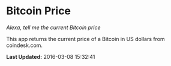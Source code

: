 # Bitcoin Price
*Alexa, tell me the current Bitcoin price*

This app returns the current price of a Bitcoin in US dollars from coindesk.com.

**Last Updated:** 2016-03-08 15:32:41
